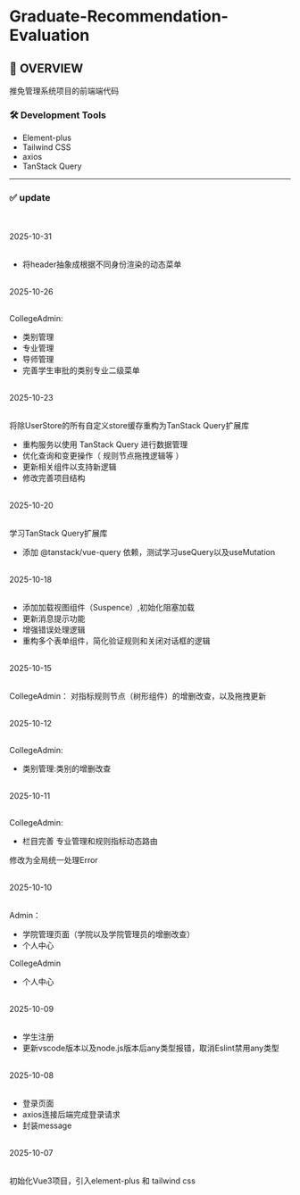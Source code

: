# Graduate-Recommendation-Evaluation

## 📝 OVERVIEW

推免管理系统项目的前端端代码

### 🛠️ Development Tools

- Element-plus
- Tailwind CSS
- axios
- TanStack Query

<hr/>

### ✅ update

<br/>

<br/>
2025-10-31
<br/>
<br/>

- 将header抽象成根据不同身份渲染的动态菜单

<br/>
2025-10-26
<br/>
<br/>

CollegeAdmin:

- 类别管理
- 专业管理
- 导师管理
- 完善学生审批的类别专业二级菜单

<br/>
2025-10-23
<br/>
<br/>

将除UserStore的所有自定义store缓存重构为TanStack Query扩展库

- 重构服务以使用 TanStack Query 进行数据管理
- 优化查询和变更操作（ 规则节点拖拽逻辑等 ）
- 更新相关组件以支持新逻辑
- 修改完善项目结构

<br/>
2025-10-20
<br/>
<br/>

学习TanStack Query扩展库

- 添加 @tanstack/vue-query 依赖，测试学习useQuery以及useMutation

<br/>
2025-10-18
<br/>
<br/>

- 添加加载视图组件（Suspence）,初始化阻塞加载
- 更新消息提示功能
- 增强错误处理逻辑
- 重构多个表单组件，简化验证规则和关闭对话框的逻辑

<br/>
2025-10-15
<br/>
<br/>

CollegeAdmin：
对指标规则节点（树形组件）的增删改查，以及拖拽更新

<br/>
2025-10-12
<br/>
<br/>

CollegeAdmin:

- 类别管理:类别的增删改查

<br/>
2025-10-11
<br/>
<br/>

CollegeAdmin:

- 栏目完善 专业管理和规则指标动态路由

修改为全局统一处理Error

<br/>
2025-10-10
<br/>
<br/>

Admin：

- 学院管理页面（学院以及学院管理员的增删改查）
- 个人中心

CollegeAdmin

- 个人中心

<br/>
2025-10-09
<br/>
<br/>

- 学生注册
- 更新vscode版本以及node.js版本后any类型报错，取消Eslint禁用any类型

<br/>
2025-10-08
<br/>
<br/>

- 登录页面
- axios连接后端完成登录请求
- 封装message

<br/>
2025-10-07
<br/>
<br/>

初始化Vue3项目，引入element-plus 和 tailwind css

